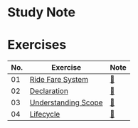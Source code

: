 # Study Note


# Exercises
| No. | Exercise                 | Note |
| --- | ------------------------ | -- |
| 01  | [Ride Fare System](https://github.com/navynj/JS-Dive-Study/blob/main/public/guideline/chap01/2_variables/exercise01.md) | [🔗](https://github.com/navynj/JS-Dive-Study/blob/main/public/member/rafael/chap01/2_variables/exercise01.md) |
| 02  | [Declaration](https://github.com/navynj/JS-Dive-Study/blob/main/public/guideline/chap01/2_variables/exercise02.md) | [🔗](https://github.com/navynj/JS-Dive-Study/blob/main/public/member/rafael/chap01/2_variables/exercise02.md) |
| 03  | [Understanding Scope](https://github.com/navynj/JS-Dive-Study/blob/main/public/guideline/chap01/1_values/exercise02.md) | [🔗](https://github.com/navynj/JS-Dive-Study/blob/main/public/member/rafael/chap01/2_variables/exercise03.md) |
| 04  | [Lifecycle](https://github.com/navynj/JS-Dive-Study/blob/main/public/guideline/chap01/1_values/exercise02.md) | [🔗](https://github.com/navynj/JS-Dive-Study/blob/main/public/member/rafael/chap01/2_variables/exercise04.md) |
